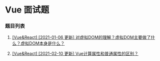 # Vue 面试题

### 题目列表

1. [[Vue&React] [2021-01-06 更新] 对虚拟DOM的理解？虚拟DOM主要做了什么？虚拟DOM本身是什么？](https://github.com/Jeddy-2020/front-end-every-code-interview/issues/6)

2. [[Vue&React] [2021-02-10 更新] Vue计算属性和普通属性的区别？](https://github.com/Jeddy-2020/front-end-every-code-interview/issues/22)

